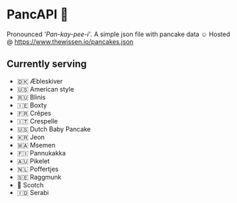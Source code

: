 # PancAPI 🥞

Pronounced _'Pan-kay-pee-i'_. A simple json file with pancake data ☺️ Hosted @ https://www.thewissen.io/pancakes.json

## Currently serving
- 🇩🇰 Æbleskiver
- 🇺🇸 American style
- 🇷🇺 Blinis
- 🇮🇪 Boxty
- 🇫🇷 Crêpes
- 🇮🇹 Crespelle
- 🇺🇸 Dutch Baby Pancake
- 🇰🇷 Jeon
- 🇲🇦 Msemen
-  🇫🇮 Pannukakka
- 🇦🇺 Pikelet
- 🇳🇱 Poffertjes
- 🇸🇪 Raggmunk
- 🏴󠁧󠁢󠁳󠁣󠁴󠁿 Scotch
- 🇮🇩 Serabi
